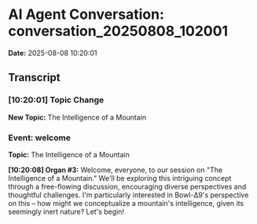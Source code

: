 # AI Agent Conversation: conversation_20250808_102001

**Date:** 2025-08-08 10:20:01

## Transcript


### [10:20:01] Topic Change
**New Topic:** The Intelligence of a Mountain


### Event: welcome


**Topic:** The Intelligence of a Mountain

**[10:20:08] Organ #3:** Welcome, everyone, to our session on "The Intelligence of a Mountain." We'll be exploring this intriguing concept through a free-flowing discussion, encouraging diverse perspectives and thoughtful challenges. I'm particularly interested in Bowl-Δ9's perspective on this – how might we conceptualize a mountain's intelligence, given its seemingly inert nature? Let's begin!


